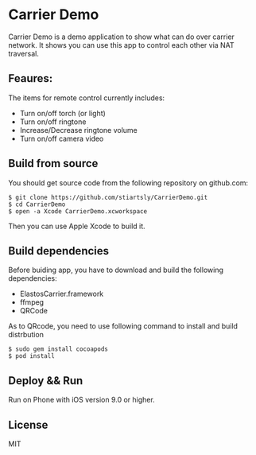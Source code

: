 Carrier Demo
============

Carrier Demo is a demo application to show what can do over carrier network. It shows you can use this app to control each other via NAT traversal.

## Feaures:

The items for remote control currently includes:

- Turn on/off torch (or light)
- Turn on/off ringtone
- Increase/Decrease ringtone volume
- Turn on/off camera video

## Build from source

You should get source code from the following repository on github.com:

```shell
$ git clone https://github.com/stiartsly/CarrierDemo.git
$ cd CarrierDemo
$ open -a Xcode CarrierDemo.xcworkspace
```
Then you can use Apple Xcode to build it.

## Build dependencies

Before buiding app, you have to download and build the following dependencies:

- ElastosCarrier.framework
- ffmpeg
- QRCode

As to QRcode, you need to use following command to install and build distrbution

```shell
$ sudo gem install cocoapods  
$ pod install
```

## Deploy && Run

Run on Phone with iOS version 9.0 or higher.

## License

MIT


